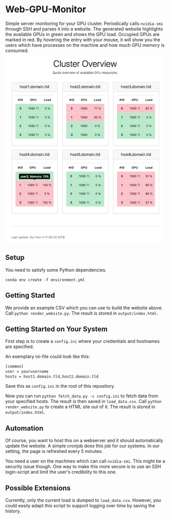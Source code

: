 # Web-GPU-Monitor

Simple server monitoring for your GPU cluster.
Periodically calls `nvidia-smi` through SSH and parses it into a website.
The generated website highlights the available GPUs in green and shows the
GPU load.
Occupied GPUs are marked in red. By hovering the entry with your mouse,
it will show you the users which have processes on the machine and how much
GPU memory is consumed.

![Screenshot](./assets/example.png)

## Setup

You need to satisfy some Python dependencies.

```
conda env create -f environment.yml
```

## Getting Started

We provide an example CSV which you can use to build the website above.
Call `python render_website.py`.
The result is stored in `output/index.html`.

## Getting Started on Your System

First step is to create a `config.ini` where your credentials and hostnames are specified.

An exemplary ini-file could look like this:

```
[common]
user = yourusername
hosts = host1.domain.tld,host2.domain.tld
```

Save this as `config.ini` in the root of this repository.

Now you can run `python fetch_data.py -c config.ini` to fetch data from
your specified hosts. The result is then saved in `load_data.csv`.
Call `python render_website.py` to create a HTML site out of it.
The result is stored in `output/index.html`.

## Automation

Of course, you want to host this on a webserver and it should automatically
update the website. A simple cronjob does this job for our systems.
In our setting, the page is refreshed every 5 minutes.

You need a user on the machines which can call `nvidia-smi`.
This might be a security issue though. One way to make this more secure is
to use an SSH login-script and limit the user's credibility to this one.

## Possible Extensions

Currently, only the current load is dumped to `load_data.csv`.
However, you could easily adapt this script to support logging over time
by saving the history.
